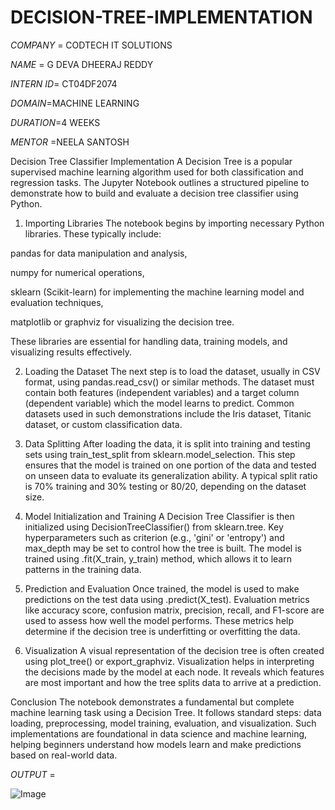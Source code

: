 # DECISION-TREE-IMPLEMENTATION

*COMPANY* = CODTECH IT SOLUTIONS

*NAME* = G DEVA DHEERAJ REDDY

*INTERN ID*= CT04DF2074

*DOMAIN*=MACHINE LEARNING

*DURATION*=4 WEEKS

*MENTOR* =NEELA SANTOSH

Decision Tree Classifier Implementation 
A Decision Tree is a popular supervised machine learning algorithm used for both classification and regression tasks. The Jupyter Notebook outlines a structured pipeline to demonstrate how to build and evaluate a decision tree classifier using Python.

1. Importing Libraries
The notebook begins by importing necessary Python libraries. These typically include:

pandas for data manipulation and analysis,

numpy for numerical operations,

sklearn (Scikit-learn) for implementing the machine learning model and evaluation techniques,

matplotlib or graphviz for visualizing the decision tree.

These libraries are essential for handling data, training models, and visualizing results effectively.

2. Loading the Dataset
The next step is to load the dataset, usually in CSV format, using pandas.read_csv() or similar methods. The dataset must contain both features (independent variables) and a target column (dependent variable) which the model learns to predict. Common datasets used in such demonstrations include the Iris dataset, Titanic dataset, or custom classification data.

3. Data Splitting
After loading the data, it is split into training and testing sets using train_test_split from sklearn.model_selection. This step ensures that the model is trained on one portion of the data and tested on unseen data to evaluate its generalization ability. A typical split ratio is 70% training and 30% testing or 80/20, depending on the dataset size.

4. Model Initialization and Training
A Decision Tree Classifier is then initialized using DecisionTreeClassifier() from sklearn.tree. Key hyperparameters such as criterion (e.g., 'gini' or 'entropy') and max_depth may be set to control how the tree is built. The model is trained using .fit(X_train, y_train) method, which allows it to learn patterns in the training data.

5. Prediction and Evaluation
Once trained, the model is used to make predictions on the test data using .predict(X_test). Evaluation metrics like accuracy score, confusion matrix, precision, recall, and F1-score are used to assess how well the model performs. These metrics help determine if the decision tree is underfitting or overfitting the data.

6. Visualization
A visual representation of the decision tree is often created using plot_tree() or export_graphviz. Visualization helps in interpreting the decisions made by the model at each node. It reveals which features are most important and how the tree splits data to arrive at a prediction.

Conclusion
The notebook demonstrates a fundamental but complete machine learning task using a Decision Tree. It follows standard steps: data loading, preprocessing, model training, evaluation, and visualization. Such implementations are foundational in data science and machine learning, helping beginners understand how models learn and make predictions based on real-world data.

*OUTPUT* =

![Image](https://github.com/user-attachments/assets/29181514-c35e-4691-bfc6-c4fa30f11f42)











